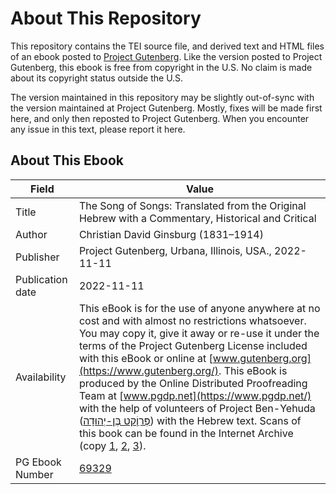 # About This Repository

This repository contains the TEI source file, and derived text and HTML files of an ebook posted to [Project Gutenberg](https://www.gutenberg.org/). Like the version posted to Project Gutenberg, this ebook is free from copyright in the U.S. No claim is made about its copyright status outside the U.S.

The version maintained in this repository may be slightly out-of-sync with the version maintained at Project Gutenberg. Mostly, fixes will be made first here, and only then reposted to Project Gutenberg. When you encounter any issue in this text, please report it here.

## About This Ebook

| Field | Value |
|-------|-------|
| Title | The Song of Songs: Translated from the Original Hebrew with a Commentary, Historical and Critical |
| Author | Christian David Ginsburg (1831–1914) |
| Publisher | Project Gutenberg, Urbana, Illinois, USA., 2022-11-11 |
| Publication date | 2022-11-11 |
| Availability | This eBook is for the use of anyone anywhere at no cost and with almost no restrictions whatsoever. You may copy it, give it away or re-use it under the terms of the Project Gutenberg License included with this eBook or online at [www.gutenberg.org](https://www.gutenberg.org/). This eBook is produced by the Online Distributed Proofreading Team at [www.pgdp.net](https://www.pgdp.net/) with the help of volunteers of Project Ben-Yehuda ([‏פְּרוְֵֹקט בֶּן-יְהוּדָה‎](https://benyehuda.org/)) with the Hebrew text. Scans of this book can be found in the Internet Archive (copy [1](https://archive.org/details/songofsongs00gins), [2](https://archive.org/details/songofsongstrfro00ginsuoft), [3](https://archive.org/details/cu31924029304263)). |
| PG Ebook Number | [69329](https://www.gutenberg.org/ebooks/69329) |
